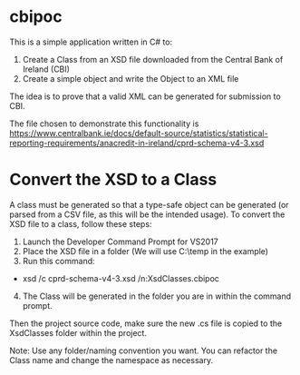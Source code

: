 # cbipoc
This is a simple application written in C# to:
1. Create a Class from an XSD file downloaded from the Central Bank of Ireland (CBI)
2. Create a simple object and write the Object to an XML file

The idea is to prove that a valid XML can be generated for submission to CBI.

The file chosen to demonstrate this functionality is https://www.centralbank.ie/docs/default-source/statistics/statistical-reporting-requirements/anacredit-in-ireland/cprd-schema-v4-3.xsd


# Convert the XSD to a Class
A class must be generated so that a type-safe object can be generated (or parsed from a CSV file, as this will be the intended usage).  To convert the XSD file to a class, follow these steps:

1. Launch the Developer Command Prompt for VS2017
2. Place the XSD file in a folder (We will use C:\temp in the example)
3. Run this command:
  - xsd /c cprd-schema-v4-3.xsd /n:XsdClasses.cbipoc 
4. The Class will be generated in the folder you are in within the command prompt.

Then the project source code, make sure the new .cs file is copied to the XsdClasses folder within the project.

Note: Use any folder/naming convention you want. You can refactor the Class name and change the namespace as necessary.
